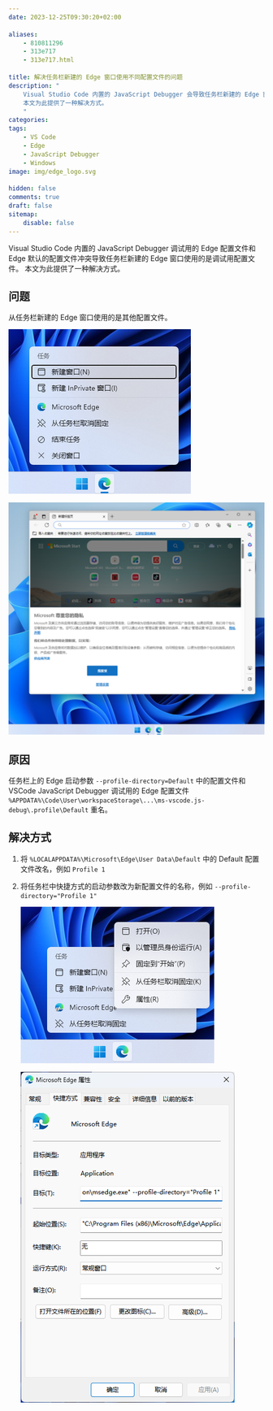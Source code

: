 ```yaml
---
date: 2023-12-25T09:30:20+02:00

aliases:
    - 810811296
    - 313e717
    - 313e717.html

title: 解决任务栏新建的 Edge 窗口使用不同配置文件的问题
description: "
    Visual Studio Code 内置的 JavaScript Debugger 会导致任务栏新建的 Edge 窗口和已有窗口分开。\
    本文为此提供了一种解决方式。
    "
categories:
tags:
    - VS Code
    - Edge
    - JavaScript Debugger
    - Windows
image: img/edge_logo.svg

hidden: false
comments: true
draft: false
sitemap:
    disable: false
---
```


Visual Studio Code 内置的 JavaScript Debugger 调试用的 Edge 配置文件和 Edge 默认的配置文件冲突导致任务栏新建的 Edge 窗口使用的是调试用配置文件。
本文为此提供了一种解决方式。

## 问题

从任务栏新建的 Edge 窗口使用的是其他配置文件。

![从任务栏中新建 Edge 窗口](img/edge_create_new_window.webp)

![新窗口使用不同配置文件](img/edge_new_window.webp)

## 原因

任务栏上的 Edge 启动参数 `--profile-directory=Default` 中的配置文件和 VSCode JavaScript Debugger 调试用的 Edge 配置文件 `%APPDATA%\Code\User\workspaceStorage\...\ms-vscode.js-debug\.profile\Default` 重名。

## 解决方式

1. 将 `%LOCALAPPDATA%\Microsoft\Edge\User Data\Default` 中的 Default 配置文件改名，例如 `Profile 1`
2. 将任务栏中快捷方式的启动参数改为新配置文件的名称，例如 `--profile-directory="Profile 1"`

    ![查看任务栏快捷方式的属性](img/edge_shortcut_properties.webp)

    ![修改启动参数](img/edge_shortcut_change_properties.webp)
